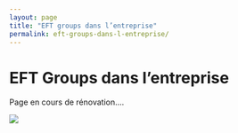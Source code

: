 ```yaml
---
layout: page
title: "EFT groups dans l’entreprise"
permalink: eft-groups-dans-l-entreprise/
---
```



# EFT Groups dans l’entreprise

Page en cours de rénovation....


![](../statiques/renovation.jpg)

